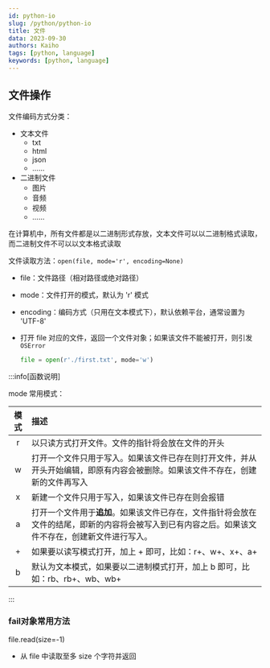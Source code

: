 ```yaml
---
id: python-io
slug: /python/python-io
title: 文件
data: 2023-09-30
authors: Kaiho
tags: [python, language]
keywords: [python, language]
---
```

## 文件操作

文件编码方式分类：

- 文本文件
  - txt
  - html
  - json
  - ……
- 二进制文件
  - 图片
  - 音频
  - 视频
  - ……



在计算机中，所有文件都是以二进制形式存放，文本文件可以以二进制格式读取，而二进制文件不可以以文本格式读取

文件读取方法：`open(file, mode='r', encoding=None)`

- file：文件路径（相对路径或绝对路径）

- mode：文件打开的模式，默认为 'r' 模式

- encoding：编码方式（只用在文本模式下），默认依赖平台，通常设置为 'UTF-8'

- 打开 file 对应的文件，返回一个文件对象；如果该文件不能被打开，则引发 `OSError`

  ```python
  file = open(r'./first.txt', mode='w')
  ```

:::info[函数说明]

mode 常用模式：

| 模式 | 描述                                                         |
| :--: | :----------------------------------------------------------- |
|  r   | 以只读方式打开文件。文件的指针将会放在文件的开头             |
|  w   | 打开一个文件只用于写入。如果该文件已存在则打开文件，并从开头开始编辑，即原有内容会被删除。如果该文件不存在，创建新的文件再写入 |
|  x   | 新建一个文件只用于写入，如果该文件已存在则会报错             |
|  a   | 打开一个文件用于**追加**。如果该文件已存在，文件指针将会放在文件的结尾，即新的内容将会被写入到已有内容之后。如果该文件不存在，创建新文件进行写入。 |
|  +   | 如果要以读写模式打开，加上 + 即可，比如：r+、w+、x+、a+      |
|  b   | 默认为文本模式，如果要以二进制模式打开，加上 b 即可，比如：rb、rb+、wb、wb+ |

:::



### fail对象常用方法

file.read(size=-1)

- 从 file 中读取至多 size 个字符并返回